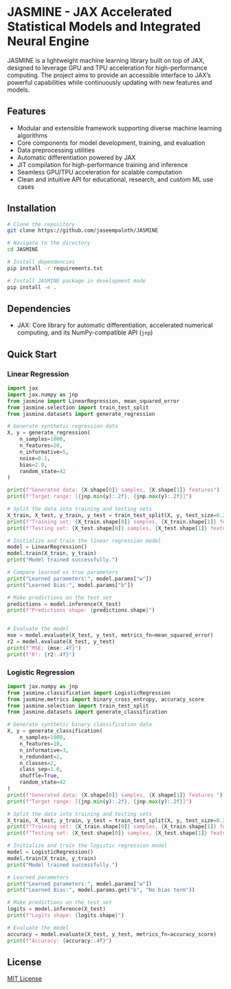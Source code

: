 # JASMINE - JAX Accelerated Statistical Models and Integrated Neural Engine

JASMINE is a lightweight machine learning library built on top of JAX, designed to leverage GPU and TPU acceleration for high-performance computing. The project aims to provide an accessible interface to JAX’s powerful capabilities while continuously updating with new features and models.

## Features

- Modular and extensible framework supporting diverse machine learning algorithms
- Core components for model development, training, and evaluation
- Data preprocessing utilities
- Automatic differentiation powered by JAX
- JIT compilation for high-performance training and inference
- Seamless GPU/TPU acceleration for scalable computation
- Clean and intuitive API for educational, research, and custom ML use cases

## Installation

```bash
# Clone the repository
git clone https://github.com/jaseempaloth/JASMINE

# Navigate to the directory
cd JASMINE

# Install dependencies
pip install -r requirements.txt

# Install JASMINE package in development mode
pip install -e .
```

## Dependencies

- JAX: Core library for automatic differentiation, accelerated numerical computing, and its NumPy-compatible API (`jnp`)

## Quick Start

### Linear Regression

```python
import jax
import jax.numpy as jnp
from jasmine import LinearRegression, mean_squared_error
from jasmine.selection import train_test_split
from jasmine.datasets import generate_regression

# Generate synthetic regression data
X, y = generate_regression(
    n_samples=1000,
    n_features=20,
    n_informative=5,
    noise=0.1,
    bias=2.0,
    random_state=42
)

print(f"Generated data: {X.shape[0]} samples, {X.shape[1]} features")
print(f"Target range: [{jnp.min(y):.2f}, {jnp.max(y):.2f}]")

# Split the data into training and testing sets
X_train, X_test, y_train, y_test = train_test_split(X, y, test_size=0.2, random_state=42)
print(f"Training set: {X_train.shape[0]} samples, {X_train.shape[1]} features")
print(f"Testing set: {X_test.shape[0]} samples, {X_test.shape[1]} features")

# Initialize and train the linear regression model
model = LinearRegression()
model.train(X_train, y_train)
print("Model trained successfully.")

# Compare learned vs true parameters
print("Learned parameters:", model.params["w"])
print("Learned Bias:", model.params["b"])

# Make predictions on the test set
predictions = model.inference(X_test)
print(f"Predictions shape: {predictions.shape}")


# Evaluate the model
mse = model.evaluate(X_test, y_test, metrics_fn=mean_squared_error)
r2 = model.evaluate(X_test, y_test)
print(f"MSE: {mse:.4f}")
print(f"R²: {r2:.4f}")
```

### Logistic Regression

```python
import jax.numpy as jnp
from jasmine.classification import LogisticRegression
from jasmine.metrics import binary_cross_entropy, accuracy_score
from jasmine.selection import train_test_split
from jasmine.datasets import generate_classification

# Generate synthetic binary classification data
X, y = generate_classification(
    n_samples=1000,
    n_features=10,
    n_informative=3,
    n_redundant=2,
    n_classes=2,
    class_sep=1.0,
    shuffle=True,
    random_state=42
)
print(f"Generated data: {X.shape[0]} samples, {X.shape[1]} features ")
print(f"Target range: [{jnp.min(y):.2f}, {jnp.max(y):.2f}]")

# Split the data into training and testing sets
X_train, X_test, y_train, y_test = train_test_split(X, y, test_size=0.2, random_state=42)
print(f"Training set: {X_train.shape[0]} samples, {X_train.shape[1]} features")
print(f"Testing set: {X_test.shape[0]} samples, {X_test.shape[1]} features")

# Initialize and train the logistic regression model
model = LogisticRegression()
model.train(X_train, y_train)
print("Model trained successfully.")

# Learned parameters
print("Learned parameters:", model.params["w"])
print("Learned Bias:", model.params.get("b", "No bias term"))

# Make predictions on the test set
logits = model.inference(X_test)
print(f"Logits shape: {logits.shape}")

# Evaluate the model
accuracy = model.evaluate(X_test, y_test, metrics_fn=accuracy_score)
print(f"Accuracy: {accuracy:.4f}")
```

## License

[MIT License](LICENSE)
